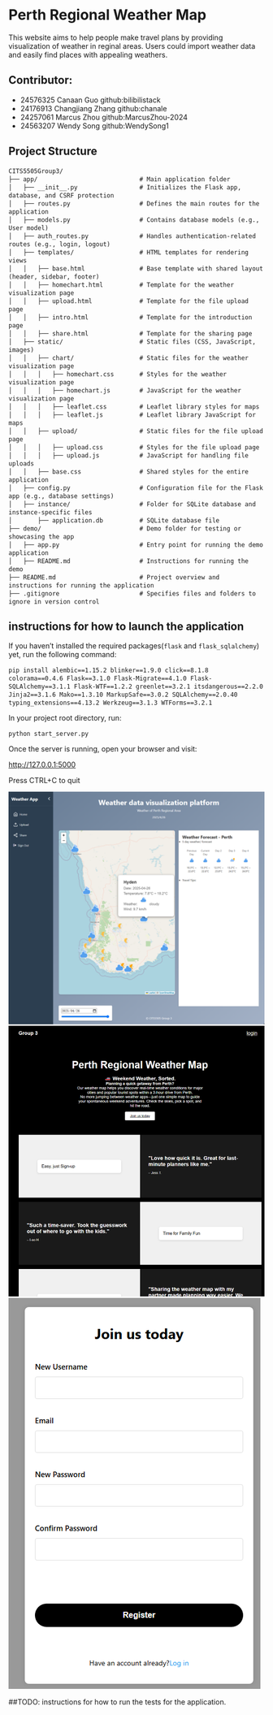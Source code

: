# Perth Regional Weather Map 
This website aims to help people make travel plans by providing visualization of weather in reginal areas. Users could import weather data and easily find places with appealing weathers.


## Contributor:
- 24576325 Canaan Guo github:bilibilistack
- 24176913 Changjiang Zhang  github:chanale
- 24257061 Marcus Zhou github:MarcusZhou-2024
- 24563207 Wendy Song github:WendySong1

## Project Structure

```
CITS5505Group3/
├── app/                            # Main application folder
│   ├── __init__.py                 # Initializes the Flask app, database, and CSRF protection
│   ├── routes.py                   # Defines the main routes for the application
│   ├── models.py                   # Contains database models (e.g., User model)
│   ├── auth_routes.py              # Handles authentication-related routes (e.g., login, logout)
│   ├── templates/                  # HTML templates for rendering views
│   │   ├── base.html               # Base template with shared layout (header, sidebar, footer)
│   │   ├── homechart.html          # Template for the weather visualization page
│   │   ├── upload.html             # Template for the file upload page
│   │   ├── intro.html              # Template for the introduction page
│   │   ├── share.html              # Template for the sharing page
│   ├── static/                     # Static files (CSS, JavaScript, images)
│   │   ├── chart/                  # Static files for the weather visualization page
│   │   │   ├── homechart.css       # Styles for the weather visualization page
│   │   │   ├── homechart.js        # JavaScript for the weather visualization page
│   │   │   ├── leaflet.css         # Leaflet library styles for maps
│   │   │   ├── leaflet.js          # Leaflet library JavaScript for maps
│   │   ├── upload/                 # Static files for the file upload page
│   │   │   ├── upload.css          # Styles for the file upload page
│   │   │   ├── upload.js           # JavaScript for handling file uploads
│   │   ├── base.css                # Shared styles for the entire application
│   ├── config.py                   # Configuration file for the Flask app (e.g., database settings)
│   ├── instance/                   # Folder for SQLite database and instance-specific files
│       ├── application.db          # SQLite database file
├── demo/                           # Demo folder for testing or showcasing the app
│   ├── app.py                      # Entry point for running the demo application
│   ├── README.md                   # Instructions for running the demo
├── README.md                       # Project overview and instructions for running the application
├── .gitignore                      # Specifies files and folders to ignore in version control
```


## instructions for how to launch the application

If you haven’t installed the required packages(`flask` and `flask_sqlalchemy`) yet, run the following command:

```
pip install alembic==1.15.2 blinker==1.9.0 click==8.1.8 colorama==0.4.6 Flask==3.1.0 Flask-Migrate==4.1.0 Flask-SQLAlchemy==3.1.1 Flask-WTF==1.2.2 greenlet==3.2.1 itsdangerous==2.2.0 Jinja2==3.1.6 Mako==1.3.10 MarkupSafe==3.0.2 SQLAlchemy==2.0.40 typing_extensions==4.13.2 Werkzeug==3.1.3 WTForms==3.2.1

```

In your project root directory, run:

```
python start_server.py
```

Once the server is running, open your browser and visit:

http://127.0.0.1:5000


Press CTRL+C to quit

![Homepage](introduction_images/Homepage.png)
![Introduction Page](introduction_images/Introduction%20page.png)
![Register](introduction_images/Register.png)





##TODO:
instructions for how to run the tests for the application.

